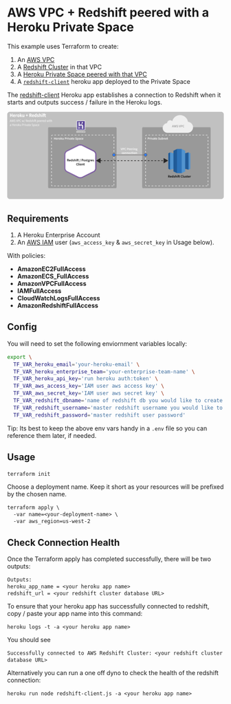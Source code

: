 # AWS VPC + Redshift peered with a Heroku Private Space

This example uses Terraform to create:
1. An [AWS VPC](https://github.com/mars/terraform-aws-vpc)
1. A [Redshift Cluster](redshift.tf) in that VPC
1. A [Heroku Private Space peered with that VPC](main.tf)
1. A [`redshift-client`](redshift-client.tf) heroku app deployed to the Private Space

The [redshift-client](https://github.com/trevorscott/redshift-client) Heroku app establishes a connection to Redshift when it starts and outputs success / failure in the Heroku logs.

![Diagram of example private space app connecting to a Redshift Cluster in a peered AWS VPC](doc/terraform-heroku-peered-redshift.png)

## Requirements

1. A Heroku Enterprise Account
1. An [AWS IAM](https://console.aws.amazon.com/iam/home) user (`aws_access_key` & `aws_secret_key` in Usage below).

With policies:
* **AmazonEC2FullAccess**
* **AmazonECS_FullAccess**
* **AmazonVPCFullAccess**
* **IAMFullAccess**
* **CloudWatchLogsFullAccess**
* **AmazonRedshiftFullAccess**

## Config

You will need to set the following enviornment variables locally:

```bash
export \
  TF_VAR_heroku_email='your-heroku-email' \
  TF_VAR_heroku_enterprise_team='your-enterprise-team-name' \
  TF_VAR_heroku_api_key='run heroku auth:token' \
  TF_VAR_aws_access_key='IAM user aws access key' \
  TF_VAR_aws_secret_key='IAM user aws secret key' \
  TF_VAR_redshift_dbname='name of redshift db you would like to create' \
  TF_VAR_redshift_username='master redshift username you would like to create' \
  TF_VAR_redshift_password='master redshift user password' 
```

Tip: Its best to keep the above env vars handy in a `.env` file so you can reference them later, if needed.

## Usage

```bash
terraform init
```

Choose a deployment name. Keep it short as your resources will be prefixed by the chosen name.
```
terraform apply \
  -var name=<your-deployment-name> \
  -var aws_region=us-west-2
```


## Check Connection Health

Once the Terraform apply has completed successfully, there will be two outputs:

```
Outputs:
heroku_app_name = <your heroku app name>
redshift_url = <your redshift cluster database URL>
```

To ensure that your heroku app has successfully connected to redshift, copy / paste your app name into this command:

```
heroku logs -t -a <your heroku app name>
```

You should see 
```
Successfully connected to AWS Redshift Cluster: <your redshift cluster database URL>
```

Alternatively you can run a one off dyno to check the health of the redshift connection:

```
heroku run node redshift-client.js -a <your heroku app name>
```
